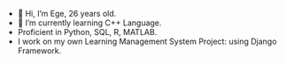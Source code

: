 - 👋 Hi, I’m Ege, 26 years old.
- 🌱 I’m currently learning C++ Language.
- Proficient in Python, SQL, R, MATLAB.
- I work on my own Learning Management System Project: using Django Framework.
